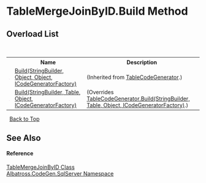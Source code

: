 # TableMergeJoinByID.Build Method 
 


## Overload List
&nbsp;<table><tr><th></th><th>Name</th><th>Description</th></tr><tr><td>![Public method](media/pubmethod.gif "Public method")</td><td><a href="M_Albatross_CodeGen_SqlServer_TableCodeGenerator_Build_1.md">Build(StringBuilder, Object, Object, ICodeGeneratorFactory)</a></td><td> (Inherited from <a href="T_Albatross_CodeGen_SqlServer_TableCodeGenerator.md">TableCodeGenerator</a>.)</td></tr><tr><td>![Public method](media/pubmethod.gif "Public method")</td><td><a href="M_Albatross_CodeGen_SqlServer_TableMergeJoinByID_Build.md">Build(StringBuilder, Table, Object, ICodeGeneratorFactory)</a></td><td> (Overrides <a href="M_Albatross_CodeGen_SqlServer_TableCodeGenerator_Build.md">TableCodeGenerator.Build(StringBuilder, Table, Object, ICodeGeneratorFactory)</a>.)</td></tr></table>&nbsp;
<a href="#tablemergejoinbyid.build-method">Back to Top</a>

## See Also


#### Reference
<a href="T_Albatross_CodeGen_SqlServer_TableMergeJoinByID.md">TableMergeJoinByID Class</a><br /><a href="N_Albatross_CodeGen_SqlServer.md">Albatross.CodeGen.SqlServer Namespace</a><br />